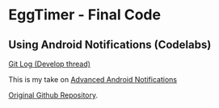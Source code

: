 EggTimer - Final Code 
============================================================================

Using Android Notifications (Codelabs)
--------------------------------------

[Git Log (Develop thread)](https://github.com/eucalypto/learn/issues/40)


This is my take on [Advanced Android Notifications](https://developer.android.com/codelabs/advanced-android-kotlin-training-notifications#0)

[Original Github Repository](https://github.com/googlecodelabs/android-kotlin-notifications).


